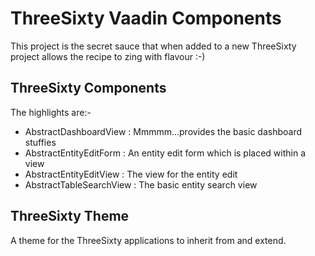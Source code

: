 # ThreeSixty Vaadin Components

This project is the secret sauce that when added to a new ThreeSixty project allows the recipe to zing with flavour :-)

## ThreeSixty Components

The highlights are:-
- AbstractDashboardView : Mmmmm...provides the basic dashboard stuffies
- AbstractEntityEditForm : An entity edit form which is placed within a view
- AbstractEntityEditView : The view for the entity edit
- AbstractTableSearchView : The basic entity search view

## ThreeSixty Theme

A theme for the ThreeSixty applications to inherit from and extend.

